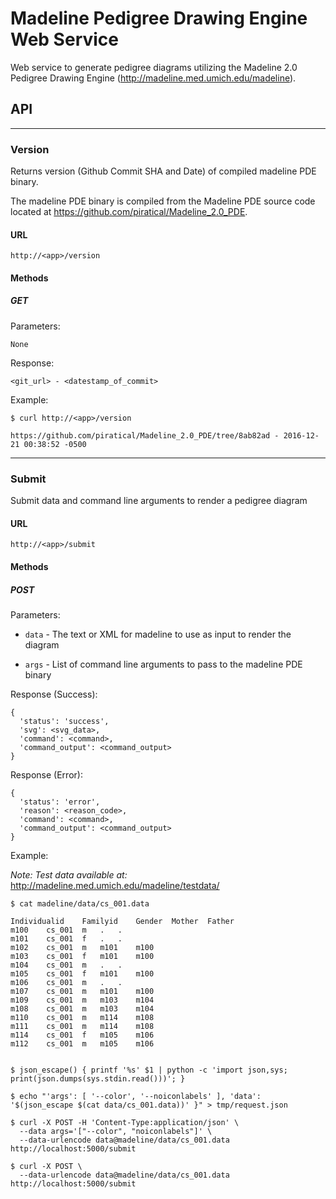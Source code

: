 # Madeline Pedigree Drawing Engine Web Service

Web service to generate pedigree diagrams utilizing the
Madeline 2.0 Pedigree Drawing Engine (http://madeline.med.umich.edu/madeline).

## API

---

### Version

Returns version (Github Commit SHA and Date) of compiled madeline PDE binary.

The madeline PDE binary is compiled from the Madeline PDE source code
located at https://github.com/piratical/Madeline_2.0_PDE.

#### URL

`http://<app>/version`

#### Methods

##### GET

Parameters:

    None

Response:

    <git_url> - <datestamp_of_commit>

Example:

    $ curl http://<app>/version

    https://github.com/piratical/Madeline_2.0_PDE/tree/8ab82ad - 2016-12-21 00:38:52 -0500

---

### Submit

Submit data and command line arguments to render a pedigree diagram

#### URL

    http://<app>/submit

#### Methods

##### POST

Parameters:

- `data` - The text or XML for madeline to use as input to render the diagram

- `args` - List of command line arguments to pass to the madeline PDE binary

Response (Success):

    {
      'status': 'success',
      'svg': <svg_data>,
      'command': <command>,
      'command_output': <command_output>
    }

Response (Error):

    {
      'status': 'error',
      'reason': <reason_code>,
      'command': <command>,
      'command_output': <command_output>
    }

Example:

*Note: Test data available at:* http://madeline.med.umich.edu/madeline/testdata/

    $ cat madeline/data/cs_001.data

    Individualid	Familyid	Gender	Mother	Father
    m100	cs_001	m	.	.
    m101	cs_001	f	.	.
    m102	cs_001	m	m101	m100
    m103	cs_001	f	m101	m100
    m104	cs_001	m	.	.
    m105	cs_001	f	m101	m100
    m106	cs_001	m	.	.
    m107	cs_001	m	m101	m100
    m109	cs_001	m	m103	m104
    m108	cs_001	m	m103	m104
    m110	cs_001	m	m114	m108
    m111	cs_001	m	m114	m108
    m114	cs_001	f	m105	m106
    m112	cs_001	m	m105	m106


    $ json_escape() { printf '%s' $1 | python -c 'import json,sys; print(json.dumps(sys.stdin.read()))'; }

    $ echo "'args': [ '--color', '--noiconlabels' ], 'data': '$(json_escape $(cat data/cs_001.data))' }" > tmp/request.json

    $ curl -X POST -H 'Content-Type:application/json' \
      --data args='["--color", "noiconlabels"]' \
      --data-urlencode data@madeline/data/cs_001.data http://localhost:5000/submit

    $ curl -X POST \
      --data-urlencode data@madeline/data/cs_001.data http://localhost:5000/submit



